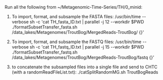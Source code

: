 Run all the following from ~/Metagenomic-Time-Series/TH/0_minid: 


1. To import, format, and subsample the FASTA files:
/usr/bin/time --verbose sh -c 'cat TH_fasta_ID.txt | parallel -j 12 --workdir $PWD ./formatSubsetTransfer_fasta.sh /data_lakes/Metagenomes/TroutBog/MergedReads-TroutBog/ {}'

2. To import, format, and subsample the FASTQ files:
/usr/bin/time --verbose sh -c 'cat TH_fastq_ID.txt | parallel -j 15 --workdir $PWD ./formatSubsetTransfer_fastq.sh /data_lakes/Metagenomes/TroutBog/MergedReads-TroutBog/fastq {}'

3. to concatenate the subsampled files into a single file and send to CHTC (with a randomReadFileList.txt):
./catSplitRandomMG.sh TroutBogReads

